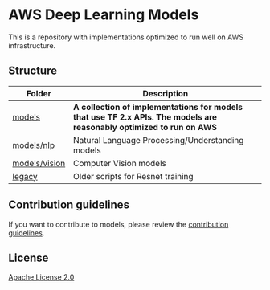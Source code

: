 # AWS Deep Learning Models

This is a repository with implementations optimized to run well on AWS infrastructure.

## Structure

| Folder | Description |
|-----------|-------------|
| [models](models) | **A collection of implementations for models that use TF 2.x APIs. The models are reasonably optimized to run on AWS** |
| [models/nlp](models/nlp) | Natural Language Processing/Understanding models |
| [models/vision](models/vision) | Computer Vision models |
| [legacy](legacy) | Older scripts for Resnet training |

## Contribution guidelines

If you want to contribute to models, please review the [contribution guidelines](CONTRIBUTING.md).

## License

[Apache License 2.0](LICENSE)

